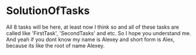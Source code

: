 # SolutionOfTasks
All 8 tasks will be here, at least now I think so and all of these tasks are called like 'FirstTask', 'SecondTasks' and etc. 
So I hope you understand me.
And yeah if you dont know my name is Alexey and short form is Alex, because its like the root of name Alexey.
